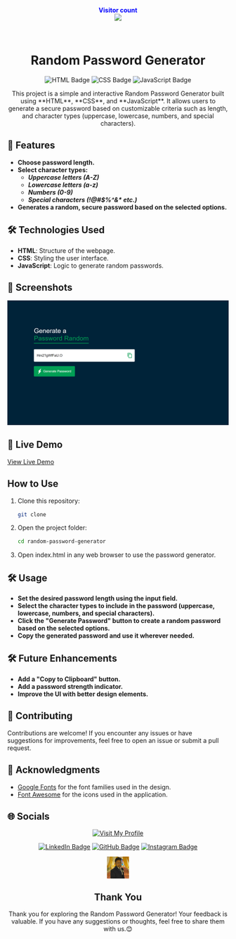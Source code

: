 <p align="center">
  <b style="color: blue;  ">Visitor count</b>
  <br>
  <a style="" href="https://github.com/Akki-soni">
  <img src="https://komarev.com/ghpvc/?username=akki-soni&label=Profile%20views&color=0e75b6&style=flat" />
  </a>
</p>
<p align="center"> <a href="https://twitter.com/" target="blank"><img src="https://img.shields.io/twitter/follow/?logo=twitter&style=for-the-badge" alt="" /></a> </p>

<h1 align="center">Random Password Generator</h1>

<p align="center">
  <img src="https://img.shields.io/badge/HTML-E34F26?style=for-the-badge&logo=html5&logoColor=white" alt="HTML Badge">
  <img src="https://img.shields.io/badge/CSS-1572B6?style=for-the-badge&logo=css3&logoColor=white" alt="CSS Badge">
  <img src="https://img.shields.io/badge/JavaScript-F7DF1E?style=for-the-badge&logo=javascript&logoColor=black" alt="JavaScript Badge">
</p>

<p align="center">
  This project is a simple and interactive Random Password Generator built using **HTML**, **CSS**, and **JavaScript**. It allows users to generate a secure password based on customizable criteria such as length, and character types (uppercase, lowercase, numbers, and special characters).
</p>

## 🚀 Features

- **Choose password length.**
- **Select character types:**
  - **_Uppercase letters (A-Z)_**
  - **_Lowercase letters (a-z)_**
  - **_Numbers (0-9)_**
  - **_Special characters (!@#$%^&\* etc.)_**
- **Generates a random, secure password based on the selected options.**

## 🛠️ Technologies Used

- **HTML**: Structure of the webpage.
- **CSS**: Styling the user interface.
- **JavaScript**: Logic to generate random passwords.

## 🌟 Screenshots

![Password Generator Screenshot](images/Password%20Generator%20Screenshot.png)

## 🔗 Live Demo

[View Live Demo]()

## How to Use

1. Clone this repository:
   ```bash
   git clone
   ```
2. Open the project folder:
   ```bash
   cd random-password-generator
   ```
3. Open index.html in any web browser to use the password generator.

## 🛠️ Usage

- **Set the desired password length using the input field.**
- **Select the character types to include in the password (uppercase, lowercase, numbers, and special characters).**
- **Click the "Generate Password" button to create a random password based on the selected options.**
- **Copy the generated password and use it wherever needed.**

## 🛠️ Future Enhancements

- **Add a "Copy to Clipboard" button.**
- **Add a password strength indicator.**
- **Improve the UI with better design elements.**

## 🤝 Contributing

Contributions are welcome! If you encounter any issues or have suggestions for improvements, feel free to open an issue or submit a pull request.

## 🙏 Acknowledgments

- [Google Fonts](https://fonts.google.com/) for the font families used in the design.
- [Font Awesome](https://fontawesome.com/) for the icons used in the application.

## 🌐 Socials

<div align="center">

[![Visit My Profile](https://img.shields.io/badge/Visit%20My%20Profile-%23121011.svg?style=for-the-badge&logo=github&logoColor=white)](https://github.com/Akki-soni)

[![LinkedIn Badge](https://img.shields.io/badge/LinkedIn-%230077B5.svg?logo=linkedin&logoColor=white)](https://www.linkedin.com/in/akashchandraverma/)
[![GitHub Badge](https://img.shields.io/badge/GitHub-%23121011.svg?style=for-the-badge&logo=github&logoColor=white)](https://github.com/Akki-soni)
[![Instagram Badge](https://img.shields.io/badge/Instagram-%23E4405F.svg?style=for-the-badge&logo=instagram&logoColor=white)](https://www.instagram.com/akki_214g/)

<a href="">
  <img src="images/logoo.jpeg" alt="Icon" style="vertical-align:middle; width:50px; height:auto;">
</a>

## Thank You

Thank you for exploring the Random Password Generator! Your feedback is valuable. If you have any suggestions or thoughts, feel free to share them with us.😊

</div>
